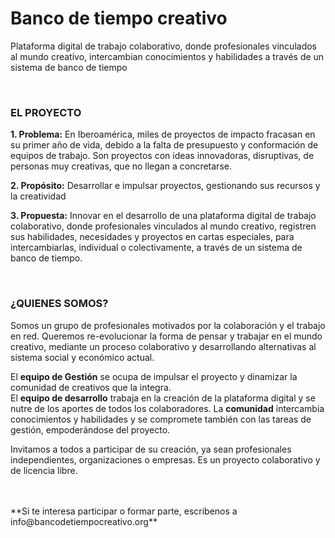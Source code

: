 # Banco de tiempo creativo
Plataforma digital de trabajo colaborativo, donde profesionales vinculados al mundo creativo, intercambian conocimientos y habilidades a través de un sistema de banco de tiempo

<br />

### EL PROYECTO

**1. Problema:**
En Iberoamérica, miles de proyectos de impacto fracasan en su primer año de vida, debido a la falta de presupuesto y conformación de equipos de trabajo. Son proyectos con ideas innovadoras, disruptivas, de personas muy creativas, que no llegan a concretarse.

**2. Propósito:**
Desarrollar e impulsar proyectos, gestionando sus recursos y la creatividad

**3. Propuesta:**
Innovar en el desarrollo de una plataforma digital de trabajo colaborativo, donde profesionales vinculados al mundo creativo, registren sus habilidades, necesidades y proyectos en cartas especiales, para intercambiarlas, individual o colectivamente, a través de un sistema de banco de tiempo.

<br />

### ¿QUIENES SOMOS?

Somos un grupo de profesionales motivados por la colaboración y el trabajo en red. Queremos re-evolucionar la forma de pensar y trabajar en el mundo creativo, mediante un proceso colaborativo y desarrollando alternativas al sistema social y económico actual. 


El **equipo de Gestión** se ocupa de impulsar el proyecto y dinamizar la comunidad de creativos que la integra.<br />
El **equipo de desarrollo** trabaja en la creación de la plataforma digital y se nutre de los aportes de todos los colaboradores. 
La **comunidad** intercambia conocimientos y habilidades y se compromete también con las tareas de gestión, empoderándose del proyecto.

Invitamos a todos a participar de su creación, ya sean profesionales independientes, organizaciones o empresas. Es un proyecto colaborativo y de licencia libre.  

<br /> 
<br />
**Si te interesa participar o formar parte, escribenos a info@bancodetiempocreativo.org**
